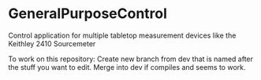 # GeneralPurposeControl
 Control application for multiple tabletop measurement devices like the Keithley 2410 Sourcemeter
 
 To work on this repository:
 Create new branch from dev that is named after the stuff you want to edit.
 Merge into dev if compiles and seems to work.
